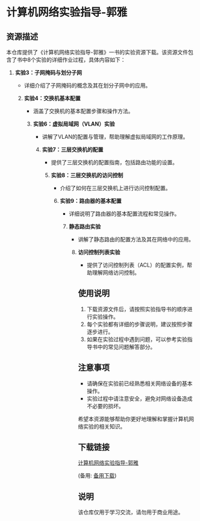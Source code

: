 # 计算机网络实验指导-郭雅

## 资源描述

本仓库提供了《计算机网络实验指导-郭雅》一书的实验资源下载。该资源文件包含了书中8个实验的详细作业过程，具体内容如下：

1. **实验3：子网掩码与划分子网**
   - 详细介绍了子网掩码的概念及其在划分子网中的应用。

   2. **实验4：交换机基本配置**
      - 涵盖了交换机的基本配置步骤和操作方法。

      3. **实验6：虚拟局域网（VLAN）实验**
         - 讲解了VLAN的配置与管理，帮助理解虚拟局域网的工作原理。

         4. **实验7：三层交换机的配置**
            - 提供了三层交换机的配置指南，包括路由功能的设置。

            5. **实验8：三层交换机的访问控制**
               - 介绍了如何在三层交换机上进行访问控制配置。

               6. **实验9：路由器的基本配置**
                  - 详细说明了路由器的基本配置流程和常见操作。

                  7. **静态路由实验**
                     - 讲解了静态路由的配置方法及其在网络中的应用。

                     8. **访问控制列表实验**
                        - 提供了访问控制列表（ACL）的配置实例，帮助理解网络访问控制。

                        ## 使用说明

                        1. 下载资源文件后，请按照实验指导书的顺序进行实验操作。
                        2. 每个实验都有详细的步骤说明，建议按照步骤逐步进行。
                        3. 如果在实验过程中遇到问题，可以参考实验指导书中的常见问题解答部分。

                        ## 注意事项

                        - 请确保在实验前已经熟悉相关网络设备的基本操作。
                        - 实验过程中请注意安全，避免对网络设备造成不必要的损坏。

                        希望本资源能够帮助你更好地理解和掌握计算机网络实验的相关知识。

                        ## 下载链接
                        [计算机网络实验指导-郭雅](https://pan.quark.cn/s/47807cff3549) 

                        (备用: [备用下载](https://pan.baidu.com/s/1OuVvPynAsf_wimckYMe8fA?pwd=1234))

                        ## 说明

                        该仓库仅用于学习交流，请勿用于商业用途。
